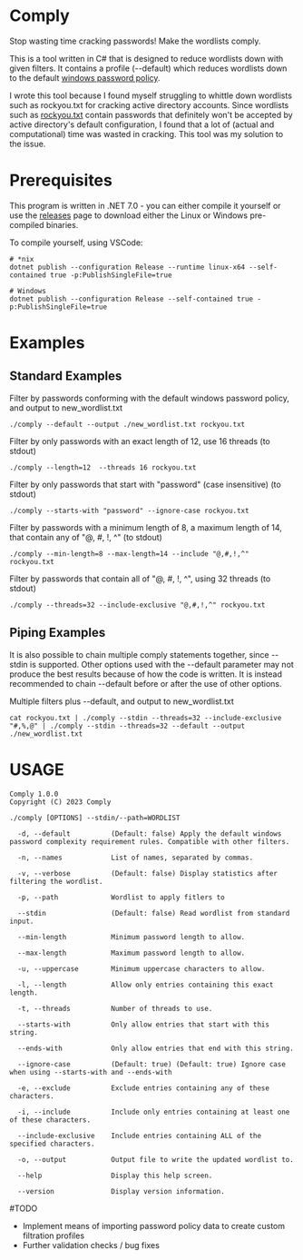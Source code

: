 # Comply
Stop wasting time cracking passwords! Make the wordlists comply.

This is a tool written in C# that is designed to reduce wordlists down with given filters. It contains a profile (--default) which reduces wordlists down to the default [windows password policy](https://learn.microsoft.com/en-us/windows/security/threat-protection/security-policy-settings/password-must-meet-complexity-requirements).

I wrote this tool because I found myself struggling to whittle down wordlists such as rockyou.txt for cracking active directory accounts. Since wordlists such as [rockyou.txt](https://github.com/praetorian-inc/Hob0Rules/blob/master/wordlists/rockyou.txt.gz) contain passwords that definitely won't be accepted by active directory's default configuration, I found that a lot of (actual and computational) time was wasted in cracking. This tool was my solution to the issue.

# Prerequisites
This program is written in .NET 7.0 - you can either compile it yourself or use the [releases](https://github.com/Hzoid/comply/releases) page to download either the Linux or Windows pre-compiled binaries.

To compile yourself, using VSCode:
```
# *nix
dotnet publish --configuration Release --runtime linux-x64 --self-contained true -p:PublishSingleFile=true

# Windows
dotnet publish --configuration Release --self-contained true -p:PublishSingleFile=true
```
# Examples

## Standard Examples
Filter by passwords conforming with the default windows password policy, and output to new_wordlist.txt
```
./comply --default --output ./new_wordlist.txt rockyou.txt
```

Filter by only passwords with an exact length of 12, use 16 threads (to stdout)
```
./comply --length=12  --threads 16 rockyou.txt
```

Filter by only passwords that start with "password" (case insensitive) (to stdout)
```
./comply --starts-with "password" --ignore-case rockyou.txt
```

Filter by passwords with a minimum length of 8, a maximum length of 14, that contain any of "@, #, !, ^" (to stdout)
```
./comply --min-length=8 --max-length=14 --include "@,#,!,^" rockyou.txt
```

Filter by passwords that contain all of "@, #, !, ^", using 32 threads (to stdout)
```
./comply --threads=32 --include-exclusive "@,#,!,^" rockyou.txt
```

## Piping Examples
It is also possible to chain multiple comply statements together, since --stdin is supported. Other options used with the --default parameter may not produce the best results because of how the code is written. It is instead recommended to chain --default before or after the use of other options.

Multiple filters plus --default, and output to new_wordlist.txt
```
cat rockyou.txt | ./comply --stdin --threads=32 --include-exclusive "#,%,@" | ./comply --stdin --threads=32 --default --output ./new_wordlist.txt
```

# USAGE
```
Comply 1.0.0
Copyright (C) 2023 Comply

./comply [OPTIONS] --stdin/--path=WORDLIST

  -d, --default          (Default: false) Apply the default windows password complexity requirement rules. Compatible with other filters.

  -n, --names            List of names, separated by commas.

  -v, --verbose          (Default: false) Display statistics after filtering the wordlist.

  -p, --path             Wordlist to apply fitlers to

  --stdin                (Default: false) Read wordlist from standard input.

  --min-length           Minimum password length to allow.

  --max-length           Maximum password length to allow.

  -u, --uppercase        Minimum uppercase characters to allow.

  -l, --length           Allow only entries containing this exact length.

  -t, --threads          Number of threads to use.

  --starts-with          Only allow entries that start with this string.

  --ends-with            Only allow entries that end with this string.

  --ignore-case          (Default: true) (Default: true) Ignore case when using --starts-with and --ends-with

  -e, --exclude          Exclude entries containing any of these characters.

  -i, --include          Include only entries containing at least one of these characters.

  --include-exclusive    Include entries containing ALL of the specified characters.

  -o, --output           Output file to write the updated wordlist to.

  --help                 Display this help screen.

  --version              Display version information.
```

#TODO
* Implement means of importing password policy data to create custom filtration profiles
* Further validation checks / bug fixes
